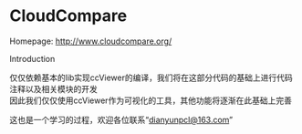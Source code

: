 CloudCompare
============

Homepage: http://www.cloudcompare.org/

Introduction


仅仅依赖基本的lib实现ccViewer的编译，我们将在这部分代码的基础上进行代码注释以及相关模块的开发   
 因此我们仅仅使用ccViewer作为可视化的工具，其他功能将逐渐在此基础上完善  
 
 这也是一个学习的过程，欢迎各位联系“dianyunpcl@163.com”